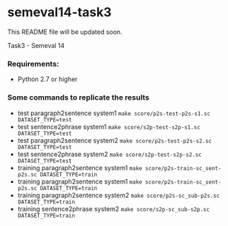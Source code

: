 semeval14-task3
===============

This README file will be updated soon.

Task3 - Semeval 14

### Requirements:

* Python 2.7 or higher

### Some commands to replicate the results 


* test paragraph2sentence system1 `make score/p2s-test-p2s-s1.sc DATASET_TYPE=test`
* test sentence2phrase system1 `make score/s2p-test-s2p-s1.sc DATASET_TYPE=test`
* test paragraph2sentence system2 `make score/p2s-test-p2s-s2.sc DATASET_TYPE=test`
* test sentence2phrase system2 `make score/s2p-test-s2p-s2.sc DATASET_TYPE=test`
* training paragraph2sentence system1 `make score/p2s-train-sc_sent-p2s.sc DATASET_TYPE=train`
* training paragraph2sentence system1 `make score/p2s-train-sc_sent-p2s.sc DATASET_TYPE=train`
* training paragraph2sentence system2 `make score/p2s-sc_sub-p2s.sc DATASET_TYPE=train`
* training sentence2phrase system2 `make score/s2p-sc_sub-s2p.sc DATASET_TYPE=train`
